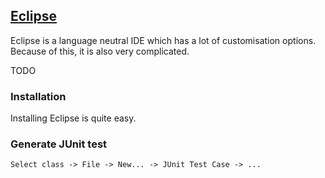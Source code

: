 ## [Eclipse](https://www.eclipse.org/)

Eclipse is a language neutral IDE which has a lot of customisation options. Because of this, it is also very complicated.  

TODO

### Installation

Installing Eclipse is quite easy.  

### Generate JUnit test

```
Select class -> File -> New... -> JUnit Test Case -> ...
```
